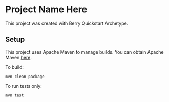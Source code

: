 Project Name Here
==================

This project was created with Berry Quickstart Archetype.

Setup
------------

This project uses Apache Maven to manage builds.  You can obtain Apache Maven [here](https://maven.apache.org/).

To build:

    mvn clean package

To run tests only:

    mvn test

